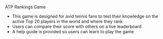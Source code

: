 ATP Rankings Game
 - This game is designed for avid tennis fans to test their knowledge on the active Top 20 players in the world and where they rank
 - Users can compare their score with others on a live leaderboard
 - A help guide is provided so users can learn to play the game
